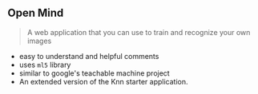 ## Open Mind

> A web application that you can use to train and recognize your own images

- easy to understand and helpful comments
- uses `ml5` library
- similar to google's teachable machine project
- An extended version of the Knn starter application.
